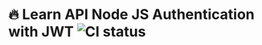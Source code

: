 # :fire: Learn API Node JS Authentication with JWT ![CI status](https://cdn.scotch.io/scotchy-uploads/2014/11/nodejs-token-based-authentication.png)